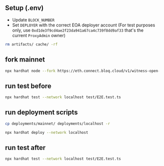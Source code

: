 ## Setup (.env)

- Update `BLOCK_NUMBER`
- Set `DEPLOYER` with the correct EOA deployer account (For test purposes only, use `0xd1de3f9cd4ae2f23da941a67ca4c739f8dd9af33` that's the current `ProxyAdmin` owner)

```sh
rm artifacts/ cache/ -rf
```

## fork mainnet

```sh
npx hardhat node --fork https://eth.connect.bloq.cloud/v1/witness-open-trouble --fork-block-number <BLOCK_NUMBER> --no-deploy
```

## run test before

```sh
npx hardhat test --network localhost test/E2E.test.ts
```

## run deployment scripts

```sh
cp deployments/mainnet/ deployments/localhost -r

npx hardhat deploy --network localhost
```

## run test after

```sh
npx hardhat test --network localhost test/E2E.test.ts
```

